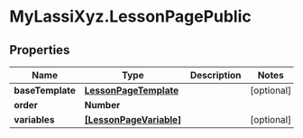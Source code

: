 # MyLassiXyz.LessonPagePublic

## Properties

Name | Type | Description | Notes
------------ | ------------- | ------------- | -------------
**baseTemplate** | [**LessonPageTemplate**](LessonPageTemplate.md) |  | [optional] 
**order** | **Number** |  | 
**variables** | [**[LessonPageVariable]**](LessonPageVariable.md) |  | [optional] 


